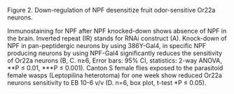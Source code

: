 Figure 2. Down-regulation of NPF desensitize fruit odor-sensitive Or22a neurons.

Immunostaining for NPF after NPF knocked-down shows absence of NPF in the brain. Inverted repeat (IR) stands for RNAi construct (A). Knock-down of NPF in pan-peptidergic neurons by using 386Y-Gal4, in specific NPF producing neurons by using NPF-Gal4 significantly reduces the sensitivity of Or22a neurons (B, C. n≥6, Error bars: 95% CI, statistics: 2-way ANOVA, **P ≤ 0.01, ***P ≤ 0.001). Canton S female flies exposed to the parasitoid female wasps (Leptopilina heterotoma) for one week show reduced Or22a neurons sensitivity to EB 10-6 v/v (D. n=6, box plot, t-test *P ≤ 0.05).